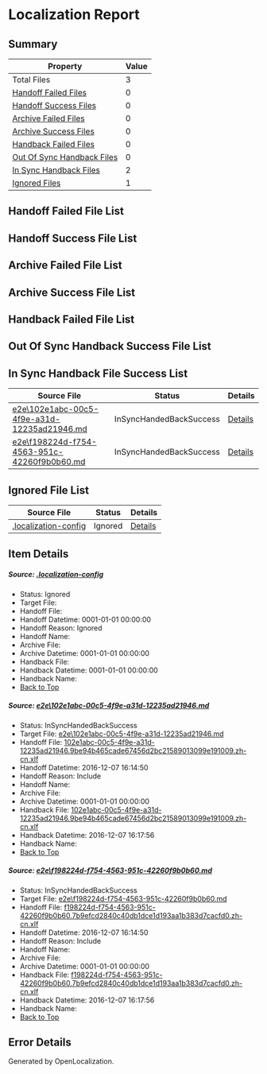 # <a name='report-top'></a> Localization Report

## Summary
 Property | Value 
 -------- | ----- 
 Total Files | 3
[ Handoff Failed Files ](#handoff-failed-list)| 0
[ Handoff Success Files ](#handoff-success-list)| 0
[ Archive Failed Files ](#archive-failed-list)| 0
[ Archive Success Files ](#archive-success-list)| 0
[ Handback Failed Files ](#handback-failed-list)| 0
[ Out Of Sync Handback Files ](#outofsync-handback-success-list)| 0
[ In Sync Handback Files ](#insync-handback-success-list)| 2
[ Ignored Files ](#ignored-list)| 1

## <a name='handoff-failed-list'></a> Handoff Failed File List

## <a name='handoff-success-list'></a> Handoff Success File List

## <a name='archive-failed-list'></a> Archive Failed File List

## <a name='archive-success-list'></a> Archive Success File List

## <a name='handback-failed-list'></a> Handback Failed File List

## <a name='outofsync-handback-success-list'></a> Out Of Sync Handback Success File List

## <a name='insync-handback-success-list'></a> In Sync Handback File Success List
 Source File | Status | Details 
 ----------- | ------ | ------- 
 [e2e\102e1abc-00c5-4f9e-a31d-12235ad21946.md](https://github.com/OpenLocalizationTestOrg/ol-test0/blob/3d03136aba868b5a979972fc1e56ba43c63a0fca/e2e/102e1abc-00c5-4f9e-a31d-12235ad21946.md) | InSyncHandedBackSuccess | [Details](#9024b7f2d3b62bfca10703fa1264ccc2a5bcc4b81)
 [e2e\f198224d-f754-4563-951c-42260f9b0b60.md](https://github.com/OpenLocalizationTestOrg/ol-test0/blob/3d03136aba868b5a979972fc1e56ba43c63a0fca/e2e/f198224d-f754-4563-951c-42260f9b0b60.md) | InSyncHandedBackSuccess | [Details](#e0c7ae344208354550c1f426f4f8e395d92f2dab2)

## <a name='ignored-list'></a> Ignored File List
 Source File | Status | Details 
 ----------- | ------ | ------- 
 [.localization-config](https://github.com/OpenLocalizationTestOrg/ol-test0/blob/3d03136aba868b5a979972fc1e56ba43c63a0fca/.localization-config) | Ignored | [Details](#c268a05ecaa7ec85942ed632c29928ee5bd6da8d0)

## Item Details
##### <a name='c268a05ecaa7ec85942ed632c29928ee5bd6da8d0'></a> Source: [.localization-config](https://github.com/OpenLocalizationTestOrg/ol-test0/blob/3d03136aba868b5a979972fc1e56ba43c63a0fca/.localization-config)
* Status: Ignored
* Target File: 
* Handoff File: 
* Handoff Datetime: 0001-01-01 00:00:00
* Handoff Reason: Ignored
* Handoff Name: 
* Archive File: 
* Archive Datetime: 0001-01-01 00:00:00
* Handback File: 
* Handback Datetime: 0001-01-01 00:00:00
* Handback Name: 
* [Back to Top](#report-top)

##### <a name='9024b7f2d3b62bfca10703fa1264ccc2a5bcc4b81'></a> Source: [e2e\102e1abc-00c5-4f9e-a31d-12235ad21946.md](https://github.com/OpenLocalizationTestOrg/ol-test0/blob/3d03136aba868b5a979972fc1e56ba43c63a0fca/e2e/102e1abc-00c5-4f9e-a31d-12235ad21946.md)
* Status: InSyncHandedBackSuccess
* Target File: [e2e\102e1abc-00c5-4f9e-a31d-12235ad21946.md](https://github.com/OpenLocalizationTestOrg/ol-test0-zhcn/blob/03236948fd9164b0506cb558981478eefd0c038e/e2e/102e1abc-00c5-4f9e-a31d-12235ad21946.md)
* Handoff File: [102e1abc-00c5-4f9e-a31d-12235ad21946.9be94b465cade67456d2bc21589013099e191009.zh-cn.xlf](https://github.com/OpenLocalizationTestOrg/ol-test0-handoff/blob/ce18b6d18a57381385853da78dda693a42735d2c/ol-handoff/OpenLocalizationTestOrg/ol-test0-zhcn/qimu/ht/102e1abc-00c5-4f9e-a31d-12235ad21946.9be94b465cade67456d2bc21589013099e191009.zh-cn.xlf)
* Handoff Datetime: 2016-12-07 16:14:50
* Handoff Reason: Include
* Handoff Name: 
* Archive File: 
* Archive Datetime: 0001-01-01 00:00:00
* Handback File: [102e1abc-00c5-4f9e-a31d-12235ad21946.9be94b465cade67456d2bc21589013099e191009.zh-cn.xlf](https://github.com/OpenLocalizationTestOrg/ol-test0-handback/blob/cfd4da59c6c1cbe24186025191a59fec66824845/ol-handback/OpenLocalizationTestOrg/ol-test0-zhcn/qimu/ht/102e1abc-00c5-4f9e-a31d-12235ad21946.9be94b465cade67456d2bc21589013099e191009.zh-cn.xlf)
* Handback Datetime: 2016-12-07 16:17:56
* Handback Name: 
* [Back to Top](#report-top)

##### <a name='e0c7ae344208354550c1f426f4f8e395d92f2dab2'></a> Source: [e2e\f198224d-f754-4563-951c-42260f9b0b60.md](https://github.com/OpenLocalizationTestOrg/ol-test0/blob/3d03136aba868b5a979972fc1e56ba43c63a0fca/e2e/f198224d-f754-4563-951c-42260f9b0b60.md)
* Status: InSyncHandedBackSuccess
* Target File: [e2e\f198224d-f754-4563-951c-42260f9b0b60.md](https://github.com/OpenLocalizationTestOrg/ol-test0-zhcn/blob/03236948fd9164b0506cb558981478eefd0c038e/e2e/f198224d-f754-4563-951c-42260f9b0b60.md)
* Handoff File: [f198224d-f754-4563-951c-42260f9b0b60.7b9efcd2840c40db1dce1d193aa1b383d7cacfd0.zh-cn.xlf](https://github.com/OpenLocalizationTestOrg/ol-test0-handoff/blob/ce18b6d18a57381385853da78dda693a42735d2c/ol-handoff/OpenLocalizationTestOrg/ol-test0-zhcn/qimu/ht/f198224d-f754-4563-951c-42260f9b0b60.7b9efcd2840c40db1dce1d193aa1b383d7cacfd0.zh-cn.xlf)
* Handoff Datetime: 2016-12-07 16:14:50
* Handoff Reason: Include
* Handoff Name: 
* Archive File: 
* Archive Datetime: 0001-01-01 00:00:00
* Handback File: [f198224d-f754-4563-951c-42260f9b0b60.7b9efcd2840c40db1dce1d193aa1b383d7cacfd0.zh-cn.xlf](https://github.com/OpenLocalizationTestOrg/ol-test0-handback/blob/cfd4da59c6c1cbe24186025191a59fec66824845/ol-handback/OpenLocalizationTestOrg/ol-test0-zhcn/qimu/ht/f198224d-f754-4563-951c-42260f9b0b60.7b9efcd2840c40db1dce1d193aa1b383d7cacfd0.zh-cn.xlf)
* Handback Datetime: 2016-12-07 16:17:56
* Handback Name: 
* [Back to Top](#report-top)


## Error Details

Generated by OpenLocalization.
